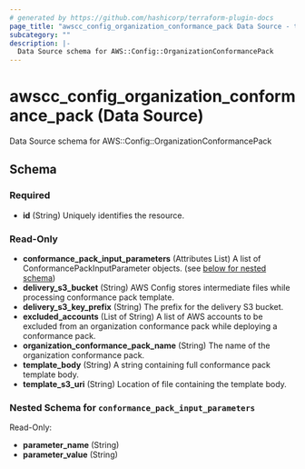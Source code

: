 ```yaml
---
# generated by https://github.com/hashicorp/terraform-plugin-docs
page_title: "awscc_config_organization_conformance_pack Data Source - terraform-provider-awscc"
subcategory: ""
description: |-
  Data Source schema for AWS::Config::OrganizationConformancePack
---
```


# awscc_config_organization_conformance_pack (Data Source)

Data Source schema for AWS::Config::OrganizationConformancePack



<!-- schema generated by tfplugindocs -->
## Schema

### Required

- **id** (String) Uniquely identifies the resource.

### Read-Only

- **conformance_pack_input_parameters** (Attributes List) A list of ConformancePackInputParameter objects. (see [below for nested schema](#nestedatt--conformance_pack_input_parameters))
- **delivery_s3_bucket** (String) AWS Config stores intermediate files while processing conformance pack template.
- **delivery_s3_key_prefix** (String) The prefix for the delivery S3 bucket.
- **excluded_accounts** (List of String) A list of AWS accounts to be excluded from an organization conformance pack while deploying a conformance pack.
- **organization_conformance_pack_name** (String) The name of the organization conformance pack.
- **template_body** (String) A string containing full conformance pack template body.
- **template_s3_uri** (String) Location of file containing the template body.

<a id="nestedatt--conformance_pack_input_parameters"></a>
### Nested Schema for `conformance_pack_input_parameters`

Read-Only:

- **parameter_name** (String)
- **parameter_value** (String)


